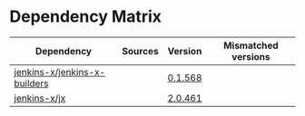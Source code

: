 # Dependency Matrix

Dependency | Sources | Version | Mismatched versions
---------- | ------- | ------- | -------------------
[jenkins-x/jenkins-x-builders](https://github.com/jenkins-x/jenkins-x-builders) |  | [0.1.568]() | 
[jenkins-x/jx](https://github.com/jenkins-x/jx) |  | [2.0.461](https://github.com/jenkins-x/jx/releases/tag/v2.0.461) | 
